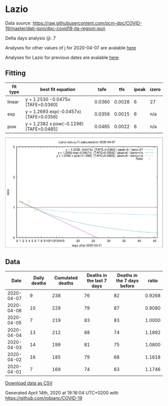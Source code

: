 # Lazio

Data source: https://raw.githubusercontent.com/pcm-dpc/COVID-19/master/dati-json/dpc-covid19-ita-regioni.json

Delta days analysis (j): 7

Analyses for other values of j for 2020-04-07 are avalable [here](../2020-04-07/README.md)

Analyses for Lazio for previous dates are avalable [here](../README.md)

## Fitting 
|fit type|best fit equation|tafe|tfe|ipeak|izero|
|-------|-----|--------|------|---|---|
|linear|y = 1.2530 -0.0475x  [TAFE=0.0360]|0.0360|0.0028|6|27|
|exp|y = 1.2693 exp(-0.0457x)  [TAFE=0.0356]|0.0356|0.0015|6|n/a|
|pow|y = 1.2382 x pow(-0.1298)  [TAFE=0.0485]|0.0485|0.0022|6|n/a|

![Plot](COVID-19_lazio_j7_2020-04-07.png)

## Data
|Date|Daily deaths|Cumulated deaths|Deaths in the last 7 days|Deaths in the 7 days before|ratio|
|----|----------|-----------|-------|--------------------|-----|
|2020-04-07|9|238|76|82|0.9268|
|2020-04-06|10|229|79|87|0.9080|
|2020-04-05|7|219|83|83|1.0000|
|2020-04-04|13|212|88|74|1.1892|
|2020-04-03|14|199|81|75|1.0800|
|2020-04-02|16|185|79|68|1.1618|
|2020-04-01|7|169|74|63|1.1746|

[Download data as CSV](COVID-19_lazio_j7_2020-04-07.csv)

Generated April 14th, 2020 at 19:16:04 UTC+0200 with https://github.com/robianc/COVID-19
